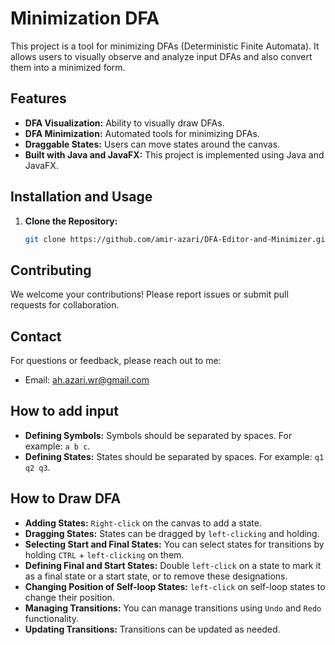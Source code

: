 # Minimization DFA


This project is a tool for minimizing DFAs (Deterministic Finite Automata). It allows users to visually observe and analyze input DFAs and also convert them into a minimized form.


## Features
- **DFA Visualization:** Ability to visually draw DFAs.
- **DFA Minimization:** Automated tools for minimizing DFAs.
- **Draggable States:** Users can move states around the canvas.
- **Built with Java and JavaFX:** This project is implemented using Java and JavaFX.

## Installation and Usage
1. **Clone the Repository:**
   ```bash
   git clone https://github.com/amir-azari/DFA-Editor-and-Minimizer.git

## Contributing
We welcome your contributions! Please report issues or submit pull requests for collaboration.

## Contact
For questions or feedback, please reach out to me:
- Email: ah.azari.wr@gmail.com


## How to add input

- **Defining Symbols:** Symbols should be separated by spaces. For example: `a b c`.
- **Defining States:** States should be separated by spaces. For example: `q1 q2 q3`.

## How to Draw DFA

- **Adding States:** `Right-click` on the canvas to add a state.
- **Dragging States:** States can be dragged by `left-clicking` and holding.
- **Selecting Start and Final States:** You can select states for transitions by holding `CTRL` + `left-clicking` on them.
- **Defining Final and Start States:** Double `left-click` on a state to mark it as a final state or a start state, or to remove these designations.
- **Changing Position of Self-loop States:** `left-click` on self-loop states to change their position.
- **Managing Transitions:** You can manage transitions using `Undo` and `Redo` functionality.
- **Updating Transitions:** Transitions can be updated as needed.
